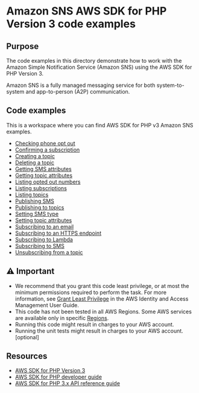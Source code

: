 # Amazon SNS AWS SDK for PHP Version 3 code examples

## Purpose
The code examples in this directory demonstrate how to work with the Amazon Simple Notification Service 
(Amazon SNS) using the AWS SDK for PHP Version 3.

Amazon SNS is a fully managed messaging service for both system-to-system and app-to-person (A2P) communication. 

## Code examples
This is a workspace where you can find AWS SDK for PHP v3 Amazon SNS examples.

- [Checking phone opt out](./CheckOptOut.php)
- [Confirming a subscription](./ConfirmSubscription.php)
- [Creating a topic](./CreateTopic.php)
- [Deleting a topic](./DeleteTopic.php)
- [Getting SMS attributes](./GetSMSAttributes.php)
- [Getting topic attributes](./GetTopicAttributes.php)
- [Listing opted out numbers](./ListOptOut.php)
- [Listing subscriptions](./ListSubscriptions.php)
- [Listing topics](./ListTopics.php)
- [Publishing SMS](./PublishTextSMS.php)
- [Publishing to topics](./PublishTopic.php)
- [Setting SMS type](./SetSMSAttributes.php)
- [Setting topic attributes](./SetTopicAttributes.php)
- [Subscribing to an email](./SubscribeEmail.php)
- [Subscribing to an HTTPS endpoint](./SubscribeHTTPS.php)
- [Subscribing to Lambda](./SubscribeLambda.php)
- [Subscribing to SMS](./SubscribeTextSMS.php)
- [Unsubscribing from a topic](./unsubscribe.php)

## ⚠ Important
- We recommend that you grant this code least privilege, or at most the minimum permissions required to perform the task. For more information, see [Grant Least Privilege](https://docs.aws.amazon.com/IAM/latest/UserGuide/best-practices.html#grant-least-privilege) in the AWS Identity and Access Management User Guide.
- This code has not been tested in all AWS Regions. Some AWS services are available only in specific [Regions](https://aws.amazon.com/about-aws/global-infrastructure/regional-product-services).
- Running this code might result in charges to your AWS account. 
- Running the unit tests might result in charges to your AWS account. [optional]

## Resources
- [AWS SDK for PHP Version 3](https://github.com/aws/aws-sdk-php) 
- [AWS SDK for PHP developer guide](https://docs.aws.amazon.com/sdk-for-php/v3/developer-guide/welcome.html) 
- [AWS SDK for PHP 3.x API reference guide](https://docs.aws.amazon.com/aws-sdk-php/v3/api/index.html) 

